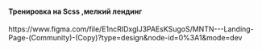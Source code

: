 
<h4>Тренировка на Scss ,мелкий лендинг</h4>
https://www.figma.com/file/E1ncRIDxglJ3PAEsKSugoS/MNTN---Landing-Page-(Community)-(Copy)?type=design&node-id=0%3A1&mode=dev
